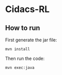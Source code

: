 # Cidacs-RL

## How to run

First generate the jar file:

```
mvn install
```

Then run the code:

```
mvn exec:java
```
